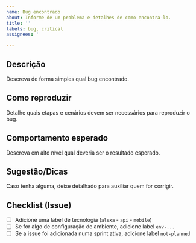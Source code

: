 ```yaml
---
name: Bug encontrado
about: Informe de um problema e detalhes de como encontra-lo.
title: ''
labels: bug, critical
assignees: ''

---
```


## Descrição

Descreva de forma simples qual bug encontrado.

## Como reproduzir

Detalhe quais etapas e cenários devem ser necessários para reproduzir o bug.

## Comportamento esperado

Descreva em alto nível qual deveria ser o resultado esperado.

## Sugestão/Dicas

Caso tenha alguma, deixe detalhado para auxiliar quem for corrigir.

## Checklist (Issue)

- [ ] Adicione uma label de tecnologia (`alexa` - `api` - `mobile`)
- [ ] Se for algo de configuração de ambiente, adicione label `env-...`
- [ ] Se a issue foi adicionada numa sprint ativa, adicione label `not-planned`
